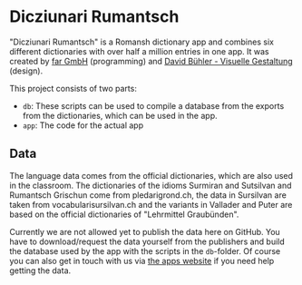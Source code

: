 # Dicziunari Rumantsch

"Dicziunari Rumantsch" is a Romansh dictionary app and combines six different dictionaries with over half a million entries in one app. It was created by [far GmbH](https://www.far.ch) (programming) and [David Bühler - Visuelle Gestaltung](https://www.davidbuehler.ch/) (design).

This project consists of two parts: 
- `db`: These scripts can be used to compile a database from the exports from the dictionaries, which can be used in the app.
- `app`: The code for the actual app

## Data

The language data comes from the official dictionaries, which are also used in the classroom. The dictionaries of the idioms Surmiran and Sutsilvan and Rumantsch Grischun come from pledarigrond.ch, the data in Sursilvan are taken from vocabularisursilvan.ch and the variants in Vallader and Puter are based on the official dictionaries of "Lehrmittel Graubünden".

Currently we are not allowed yet to publish the data here on GitHub. You have to download/request the data yourself from the publishers and build the database used by the app with the scripts in the `db`-folder. Of course you can also get in touch with us via [the apps website](https://www.dicziunari.ch) if you need help getting the data. 

